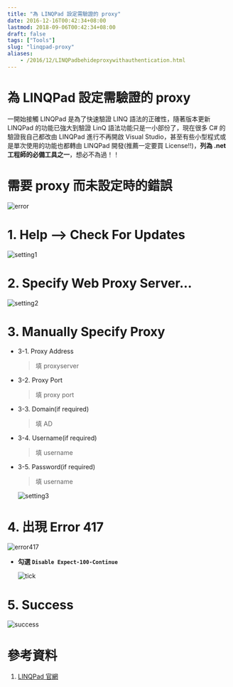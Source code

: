 ```yaml
---
title: "為 LINQPad 設定需驗證的 proxy"
date: 2016-12-16T00:42:34+08:00
lastmod: 2018-09-06T00:42:34+08:00
draft: false
tags: ["Tools"]
slug: "linqpad-proxy"
aliases:
    - /2016/12/LINQPadbehideproxywithauthentication.html
---
```

# 為 LINQPad 設定需驗證的 proxy
一開始接觸 LINQPad 是為了快速驗證 LINQ 語法的正確性，隨著版本更新 LINQPad 的功能已強大到驗證 LinQ 語法功能只是一小部份了，現在很多 C# 的驗證我自己都改由 LINQPad 進行不再開啟 Visual Studio，甚至有些小型程式或是單次使用的功能也都轉由 LINQPad 開發(推薦一定要買 License!!)，**列為 .net 工程師的必備工具之一**，想必不為過！！

# 需要 proxy 而未設定時的錯誤

![error](https://trello-attachments.s3.amazonaws.com/581164b63ac3d19f70de989f/384x381/93a3ee8d7ba40304a35b66c301f467c2/noproxy_%E7%BB%93%E6%9E%9C.png)


# 1. Help -->  Check For Updates

![setting1](https://trello-attachments.s3.amazonaws.com/581164b63ac3d19f70de989f/554x475/97636f639a7437c5cf2118f941027b46/Linq1_%E7%BB%93%E6%9E%9C.png)

# 2. Specify Web Proxy Server...

![setting2](https://trello-attachments.s3.amazonaws.com/581164b63ac3d19f70de989f/382x377/18a91818b5b5668347c081025361ef54/Linq2_%E7%BB%93%E6%9E%9C.png)

# 3. Manually Specify Proxy
- 3-1. Proxy Address

    >填 proxyserver

- 3-2. Proxy Port
    
    >填 proxy port

- 3-3. Domain(if required)

    >填 AD

- 3-4. Username(if required)

    >填 username

- 3-5. Password(if required)

    >填 username

    ![setting3](https://trello-attachments.s3.amazonaws.com/581164b63ac3d19f70de989f/436x385/fc975ce436c9b7394de5dbbd2ccdf33c/linq3_%E7%BB%93%E6%9E%9C.png)

# 4. 出現 Error 417

![error417](https://trello-attachments.s3.amazonaws.com/581164b63ac3d19f70de989f/438x385/8b2f0a2b09d51b27c5f637a179d159a8/417error_%E7%BB%93%E6%9E%9C.png) 

- **勾選 `Disable Expect-100-Continue`**

    ![tick](https://trello-attachments.s3.amazonaws.com/581164b63ac3d19f70de989f/438x385/01a1072aa9289c19a670aaf2c2b8245a/tickexpect100_%E7%BB%93%E6%9E%9C.png)

# 5. Success

![success](https://trello-attachments.s3.amazonaws.com/581164b63ac3d19f70de989f/437x387/81cf6267ed23b20d723ca8f09373fe05/linq4_%E7%BB%93%E6%9E%9C.png)


# 參考資料
1. [LINQPad 官網](https://www.linqpad.net/)